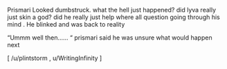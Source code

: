  Prismari Looked dumbstruck. what  the hell just happened? did lyva really just skin a god? did he really just help where all question going through his mind . He blinked and was back to reality 

“Ummm well then...... “ prismari said he was unsure what would happen next 

[ /u/plintstorm , u/WritingInfinity ]